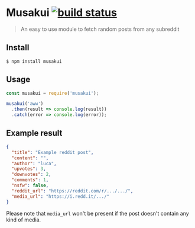 # Musakui [![build status][build badge]][build url]

> An easy to use module to fetch random posts from any subreddit

## Install

```
$ npm install musakui
```

## Usage

```js
const musakui = require('musakui');

musakui('aww')
  .then(result => console.log(result))
  .catch(error => console.log(error));
```

## Example result

```json
{
  "title": "Example reddit post",
  "content": "",
  "author": "luca",
  "upvotes": 3,
  "downvotes": 2,
  "comments": 1,
  "nsfw": false,
  "reddit_url": "https://reddit.com/r/.../.../",
  "media_url": "https://i.redd.it/.../"
}
```

Please note that `media_url` won't be present if the post doesn't contain any kind of media.

[build badge]: https://travis-ci.com/justluca/Musakui.svg?branch=master
[build url]:   https://travis-ci.com/justluca/Musakui
